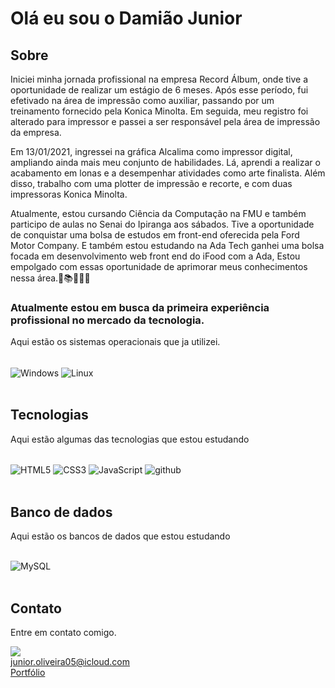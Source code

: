 
# Olá eu sou o Damião Junior

## Sobre
Iniciei minha jornada profissional na empresa Record Álbum, onde tive a oportunidade de realizar um estágio de 6 meses. Após esse período, fui efetivado na área de impressão como auxiliar, passando por um treinamento fornecido pela Konica Minolta. Em seguida, meu registro foi alterado para impressor e passei a ser responsável pela área de impressão da empresa.

Em 13/01/2021, ingressei na gráfica Alcalima como impressor digital, ampliando ainda mais meu conjunto de habilidades. Lá, aprendi a realizar o acabamento em lonas e a desempenhar atividades como arte finalista. Além disso, trabalho com uma plotter de impressão e recorte, e com duas impressoras Konica Minolta.

Atualmente, estou cursando Ciência da Computação na FMU e também participo de aulas no Senai do Ipiranga aos sábados. Tive a oportunidade de conquistar uma bolsa de estudos em front-end oferecida pela Ford Motor Company. E também estou estudando na Ada Tech ganhei uma bolsa focada em desenvolvimento web front end do iFood com a Ada, Estou empolgado com essas oportunidade de aprimorar meus conhecimentos nessa área.🚀📚👨🏻‍💻

### Atualmente estou em busca da primeira experiência profissional no mercado da tecnologia.


Aqui estão os sistemas operacionais que ja utilizei.

<div style="display: inline_block"><br />
   <img align="center" alt="Windows" src="https://img.shields.io/badge/Windows-0078D6?style=for-the-badge&logo=windows&logoColor=white" />
    <img align="center" alt="Linux" src="https://img.shields.io/badge/Ubuntu-E95420?style=for-the-badge&logo=ubuntu&logoColor=white" /> 
</div>

<br />

## Tecnologias

Aqui estão algumas das tecnologias que estou estudando

<div style="display: inline_block"><br />
    <img align="center" alt="HTML5" src="https://img.shields.io/badge/HTML5-E34F26?style=for-the-badge&logo=html5&logoColor=white" />
    <img align="center" alt="CSS3" src="https://img.shields.io/badge/CSS3-1572B6?style=for-the-badge&logo=css3&logoColor=white" />
    <img align="center" alt="JavaScript" src="https://img.shields.io/badge/JavaScript-F7DF1E?style=for-the-badge&logo=javascript&logoColor=black" />
     <img align="center" alt="github" src="https://img.shields.io/badge/github-%23121011.svg?style=for-the-badge&logo=github&logoColor=white" />
  </div>
  
  <br />
  
  ## Banco de dados
  
  Aqui estão os bancos de dados que estou estudando 
  
  <div style="display: inline_block"><br />
     <img align="center" alt="MySQL" src="https://img.shields.io/badge/MySQL-00000F?style=for-the-badge&logo=mysql&logoColor=white" />

   </div>
   
   <br />
   
   ## Contato
   
   Entre em contato comigo.
   
 <div>
   <a href="https://www.linkedin.com/in/damiao-junior-6568531ab/" target="_blank"><img src="https://img.shields.io/badge/LinkedIn-0077B5?style=for-the-badge&logo=linkedin&logoColor=white" /></a></br>
   <a href="mailto:junior.oliveira05@icloud.com">junior.oliveira05@icloud.com</a></br>
   <a href="https://portfolio-2023-two-green.vercel.app/">Portfólio</a>
    
</div>

<br/>

